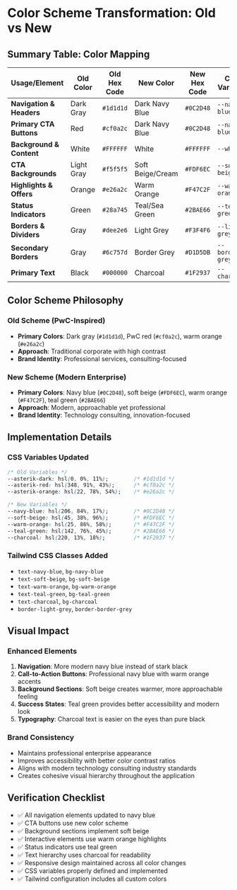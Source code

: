 # Color Scheme Transformation: Old vs New

## Summary Table: Color Mapping

| **Usage/Element** | **Old Color** | **Old Hex Code** | **New Color** | **New Hex Code** | **CSS Variable** |
|------------------|---------------|------------------|---------------|------------------|------------------|
| **Navigation & Headers** | Dark Gray | `#1d1d1d` | Dark Navy Blue | `#0C2D48` | `--navy-blue` |
| **Primary CTA Buttons** | Red | `#cf0a2c` | Dark Navy Blue | `#0C2D48` | `--navy-blue` |
| **Background & Content** | White | `#FFFFFF` | White | `#FFFFFF` | `--white` |
| **CTA Backgrounds** | Light Gray | `#f5f5f5` | Soft Beige/Cream | `#FDF6EC` | `--soft-beige` |
| **Highlights & Offers** | Orange | `#e26a2c` | Warm Orange | `#F47C2F` | `--warm-orange` |
| **Status Indicators** | Green | `#28a745` | Teal/Sea Green | `#2BAE66` | `--teal-green` |
| **Borders & Dividers** | Gray | `#dee2e6` | Light Grey | `#F3F4F6` | `--light-grey` |
| **Secondary Borders** | Gray | `#6c757d` | Border Grey | `#D1D5DB` | `--border-grey` |
| **Primary Text** | Black | `#000000` | Charcoal | `#1F2937` | `--charcoal` |

## Color Scheme Philosophy

### Old Scheme (PwC-Inspired)
- **Primary Colors**: Dark gray (`#1d1d1d`), PwC red (`#cf0a2c`), warm orange (`#e26a2c`)
- **Approach**: Traditional corporate with high contrast
- **Brand Identity**: Professional services, consulting-focused

### New Scheme (Modern Enterprise)
- **Primary Colors**: Navy blue (`#0C2D48`), soft beige (`#FDF6EC`), warm orange (`#F47C2F`), teal green (`#2BAE66`)
- **Approach**: Modern, approachable yet professional
- **Brand Identity**: Technology consulting, innovation-focused

## Implementation Details

### CSS Variables Updated
```css
/* Old Variables */
--asterik-dark: hsl(0, 0%, 11%);        /* #1d1d1d */
--asterik-red: hsl(348, 91%, 43%);      /* #cf0a2c */
--asterik-orange: hsl(22, 78%, 54%);    /* #e26a2c */

/* New Variables */
--navy-blue: hsl(206, 84%, 17%);        /* #0C2D48 */
--soft-beige: hsl(45, 38%, 96%);        /* #FDF6EC */
--warm-orange: hsl(25, 86%, 58%);       /* #F47C2F */
--teal-green: hsl(142, 76%, 45%);       /* #2BAE66 */
--charcoal: hsl(220, 13%, 18%);         /* #1F2937 */
```

### Tailwind CSS Classes Added
- `text-navy-blue`, `bg-navy-blue`
- `text-soft-beige`, `bg-soft-beige`
- `text-warm-orange`, `bg-warm-orange`
- `text-teal-green`, `bg-teal-green`
- `text-charcoal`, `bg-charcoal`
- `border-light-grey`, `border-border-grey`

## Visual Impact

### Enhanced Elements
1. **Navigation**: More modern navy blue instead of stark black
2. **Call-to-Action Buttons**: Professional navy blue with warm orange accents
3. **Background Sections**: Soft beige creates warmer, more approachable feeling
4. **Success States**: Teal green provides better accessibility and modern look
5. **Typography**: Charcoal text is easier on the eyes than pure black

### Brand Consistency
- Maintains professional enterprise appearance
- Improves accessibility with better color contrast ratios
- Aligns with modern technology consulting industry standards
- Creates cohesive visual hierarchy throughout the application

## Verification Checklist
- ✅ All navigation elements updated to navy blue
- ✅ CTA buttons use new color scheme
- ✅ Background sections implement soft beige
- ✅ Interactive elements use warm orange highlights
- ✅ Status indicators use teal green
- ✅ Text hierarchy uses charcoal for readability
- ✅ Responsive design maintained across all color changes
- ✅ CSS variables properly defined and implemented
- ✅ Tailwind configuration includes all custom colors